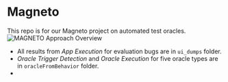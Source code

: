 # Magneto

This repo is for our Magneto project on automated test oracles.
![MAGNETO Approach Overview](https://github.com/SageSELab/Magneto/blob/main/MAGNETO-overview.png)

* All results from *App Execution* for evaluation bugs are in `ui_dumps` folder.
* *Oracle Trigger Detection* and *Oracle Execution* for five oracle types are in `oracleFromBehavior` folder.
*
